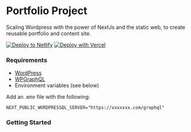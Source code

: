 # Portfolio Project
Scaling Wordpress with the power of NextJs and the static web, to create reusable portfolio and content site.

[![Deploy to Netlify](https://www.netlify.com/img/deploy/button.svg)](https://app.netlify.com/start/deploy?repository=https://github.com/raph941/portfolio.git) [![Deploy with Vercel](https://vercel.com/button)](https://vercel.com/new/clone?repository-url=https://github.com/raph941/portfolio.git)

### Requirements
* [WordPress](https://wordpress.org/)
* [WPGraphQL](https://www.wpgraphql.com/)
* Environment variables (see below)

Add an .env file with the following:

```
NEXT_PUBLIC_WORDPRESSQL_SERVER="https://xxxxxxx.com/graphql"
```



### Getting Started
